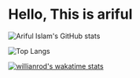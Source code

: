
<h1>Hello, This is ariful</h1>

![Ariful Islam's GitHub stats](https://github-readme-stats.vercel.app/api?username=arifulthejedi&show_icons=true)

![Top Langs](https://github-readme-stats.vercel.app/api/top-langs/?username=arifulthejedi)


[![willianrod's wakatime stats](https://github-readme-stats.vercel.app/api/wakatime?username=arifulthejedi)](https://github.com/anuraghazra/github-readme-stats)
